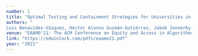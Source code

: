 ```yaml
---
number: 1
title: "Optimal Testing and Containment Strategies for Universities in Mexico amid COVID-19"
authors: "
Luis Benavides-Vázquez, Héctor Alonso Guzmán-Gutiérrez, Jakob Jonnerby, Philip Lazos, Edwin Lock, Francisco J. Marmolejo-Cossío, Ninad Rajgopal and José Roberto Tello-Ayala"
venue: "EAAMO'21: The ACM Conference on Equity and Access in Algorithms, Mechanisms, and Optimization"
link: "https://edwinlock.com/pdfs/eaamo21.pdf"
year: "2021"
---
```


